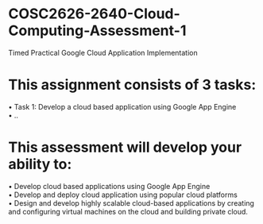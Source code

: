 # COSC2626-2640-Cloud-Computing-Assessment-1      
Timed Practical Google Cloud Application Implementation     

# This assignment consists of 3 tasks:      
• Task 1: Develop a cloud based application using Google App Engine     
• ..     

# This assessment will develop your ability to:      
• Develop cloud based applications using Google App Engine        
• Develop and deploy cloud application using popular cloud platforms        
• Design  and  develop  highly  scalable  cloud-based  applications  by  creating  and  configuring  virtual  machines on the cloud and building private cloud.       
